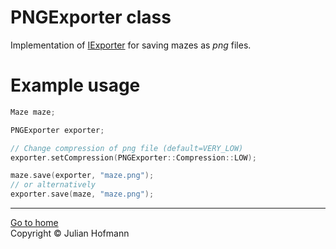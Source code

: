 # PNGExporter class

Implementation of [IExporter](Exporter.md) for saving mazes as *png* files.

# Example usage
```c++
Maze maze;

PNGExporter exporter;

// Change compression of png file (default=VERY_LOW)
exporter.setCompression(PNGExporter::Compression::LOW);

maze.save(exporter, "maze.png");
// or alternatively
exporter.save(maze, "maze.png");
```

---
[Go to home](../Home.md)\
Copyright © Julian Hofmann
